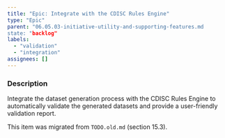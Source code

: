 ```yaml
---
title: "Epic: Integrate with the CDISC Rules Engine"
type: "Epic"
parent: "06.05.03-initiative-utility-and-supporting-features.md
state: "backlog"
labels:
  - "validation"
  - "integration"
assignees: []
---
```


### Description

Integrate the dataset generation process with the CDISC Rules Engine to automatically validate the generated datasets and provide a user-friendly validation report.

This item was migrated from `TODO.old.md` (section 15.3).
